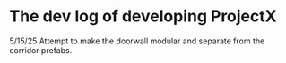 # The dev log of developing ProjectX

5/15/25
Attempt to make the doorwall modular and separate from the corridor prefabs.

